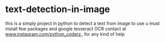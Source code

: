 # text-detection-in-image
this is a simply project in python to detect a text from image
to use u must install few packages and google tesseract OCR
contact at www.instagram.com/python_coderz_ 
for any kind of help
